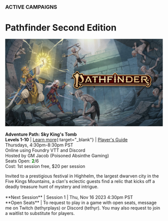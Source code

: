 ### ACTIVE CAMPAIGNS

# Pathfinder Second Edition

![Image](/assets/img/pathfinder-2e-abomination-vaults.svg)

<!-- <a name="001"></a>
**Campaign: Abomination Vaults**
<br />Thursdays | Foundry VTT and Discord
<br />Playing as Taktak (Kobold Fighter)
<div class="notation">
Evil stirs in the depths of the Abomination Vaults, a sprawling dungeon where the evil sorcerer Belcorra Haruvex attempted to raise an army of monsters hundreds of years ago. Brave into a dungeon full of beasts and traps to prevent a spiteful villain from rising again.
</div> -->

<a name="002"></a>
**Adventure Path: Sky King's Tomb**
<br />**Levels 1-10** | <i class="fa-sharp fa-solid fa-circle-info"></i> [Learn more](https://paizo.com/store/pathfinder/adventures/adventurePath/skykingstomb){:target="_blank"} | <i class="fa-sharp fa-solid fa-download"></i> [Player's Guide](https://downloads.paizo.com/SkyKingsTombPlayersGuide.pdf)
<br />Thursdays, 4:30pm-8:30pm PST
<br />Online using Foundry VTT and Discord
<br />Hosted by GM Jacob (Poisoned Absinthe Gaming)
<br />Seats Open: <span style="font-weight: bolder; color: green;">2</span>/6
<br />Cost: 1st session free, $20 per session <a href="/paid-games/"><i class="fa-sharp fa-regular fa-circle-question"></i></a>
<div class="notation">
 Invited to a prestigious festival in Highhelm, the largest dwarven city in the Five Kings Mountains, a clan's eclectic guests find a relic that kicks off a deadly treasure hunt of mystery and intrigue.
</div>
<!-- <br /><i class="fa-brands fa-twitch"></i> **Live On** | [Twitch.tv/tethyrplays](https://twitch.tv/tethyrplays){:target="_blank"} -->
<br /><i class="fa-sharp fa-solid fa-calendar"></i> **Next Session** | Session 1 | Thu, Nov 16 2023 4:30pm PST
<!-- <br /><i class="fa-sharp fa-solid fa-calendar"></i> **Next Session** | Session 2 | Thu, Nov 23 2023 4:30pm PST
<br /><i class="fa-sharp fa-solid fa-calendar"></i> **Next Session** | Session 3 | Thu, Nov 30 2023 4:30pm PST
<br /><i class="fa-sharp fa-solid fa-calendar"></i> **Next Session** | Session 4 | Thu, Dec 7 2023 4:30pm PST
<br /><i class="fa-sharp fa-solid fa-calendar"></i> **Next Session** | Session 5 | Thu, Nov 14 2023 4:30pm PST -->
<br /><i class="fa-sharp fa-solid fa-arrow-up-from-bracket"></i> **Open Seats** | To request to play in a game with open seats, message me on Twitch (tethyrplays) or Discord (tethyr). You may also request to join a waitlist to substitute for players.

